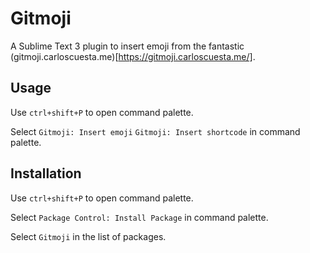 # Gitmoji

A Sublime Text 3 plugin to insert emoji from the fantastic (gitmoji.carloscuesta.me)[https://gitmoji.carloscuesta.me/].

## Usage

Use ``ctrl+shift+P`` to open command palette.

Select ``Gitmoji: Insert emoji`` ``Gitmoji: Insert shortcode`` in command palette.

## Installation

Use ``ctrl+shift+P`` to open command palette.

Select ``Package Control: Install Package`` in command palette.

Select ``Gitmoji`` in the list of packages.


